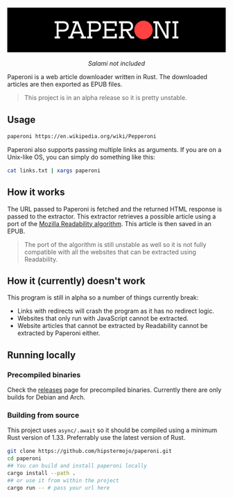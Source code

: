 <p align="center"><img src="./paperoni-dark.png"></p>

<p align="center"><i>Salami not included</i></p>

Paperoni is a web article downloader written in Rust. The downloaded articles are then exported as EPUB files.

> This project is in an alpha release so it is pretty unstable.

## Usage

```sh
paperoni https://en.wikipedia.org/wiki/Pepperoni
```

Paperoni also supports passing multiple links as arguments. If you are on a Unix-like OS, you can simply do something like this:

```sh
cat links.txt | xargs paperoni
```

## How it works

The URL passed to Paperoni is fetched and the returned HTML response is passed to the extractor.
This extractor retrieves a possible article using a port of the [Mozilla Readability algorithm](https://github.com/mozilla/readability). This article is then saved in an EPUB.

> The port of the algorithm is still unstable as well so it is not fully compatible with all the websites that can be extracted using Readability.

## How it (currently) doesn't work

This program is still in alpha so a number of things currently break:

- Links with redirects will crash the program as it has no redirect logic.
- Websites that only run with JavaScript cannot be extracted.
- Website articles that cannot be extracted by Readability cannot be extracted by Paperoni either.

## Running locally

### Precompiled binaries

Check the [releases](https://github.com/hipstermojo/paperoni/releases) page for precompiled binaries. Currently there are only builds for Debian and Arch.

### Building from source

This project uses `async/.await` so it should be compiled using a minimum Rust version of 1.33. Preferrably use the latest version of Rust.

```sh
git clone https://github.com/hipstermojo/paperoni.git
cd paperoni
## You can build and install paperoni locally
cargo install --path .
## or use it from within the project
cargo run -- # pass your url here
```
